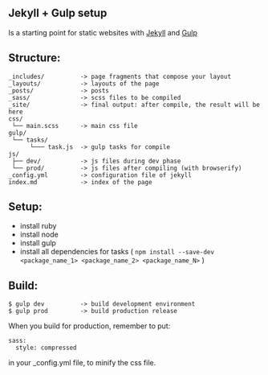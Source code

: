 ## Jekyll + Gulp setup

Is a starting point for static websites with [Jekyll](https://jekyllrb.com/) and [Gulp](http://gulpjs.com/)


## Structure:

```
_includes/          -> page fragments that compose your layout
_layouts/           -> layouts of the page
_posts/             -> posts
_sass/              -> scss files to be compiled
_site/              -> final output: after compile, the result will be here
css/
 └── main.scss      -> main css file
gulp/
 └── tasks/
      └─── task.js  -> gulp tasks for compile
js/
 ├── dev/           -> js files during dev phase
 └── prod/          -> js files after compiling (with browserify)
_config.yml         -> configuration file of jekyll
index.md            -> index of the page
```

## Setup:

- install ruby
- install node
- install gulp
- install all dependencies for tasks ( `npm install --save-dev <package_name_1> <package_name_2> <package_name_N>` )

## Build:

```
$ gulp dev          -> build development environment
$ gulp prod         -> build production release
```

When you build for production, remember to put:
```
sass:
  style: compressed
```
in your _config.yml file, to minify the css file.
